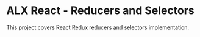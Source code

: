 # ALX React - Reducers and Selectors

This project covers React Redux reducers and selectors implementation.
